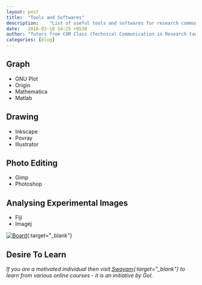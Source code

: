 ```yaml
---
layout: post
title:  "Tools and Softwares"
description:    "List of useful tools and softwares for research communication."
date:   2018-03-18 14:25 +0530
author: "Tutors from COM Class (Technical Communication in Research taught by Professor Harbola)"
categories: [blog]
---
```


Graph  
-----  

- GNU Plot  
- Origin  
- Mathematica  
- Matlab  

Drawing  
-------  

- Inkscape  
- Povray  
- Illustrator  

Photo Editing  
-------------  

- Gimp  
- Photoshop  

Analysing Experimental Images  
-----------------------------  

- Fiji  
- Imagej  

[![Board](https://i.ibb.co/jJPCt15/tns.jpg)](https://ibb.co/LNXTK2P){:target="_blank"}  

Desire To Learn
---------------

*If you are a motivated individual then visit [Swayam](https://swayam.gov.in/){:target="_blank"} to learn from various online courses - it is an initiative by GoI.*
